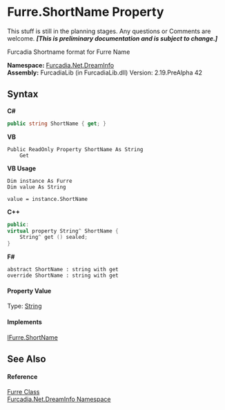 # Furre.ShortName Property 
This stuff is still in the planning stages. Any questions or Comments are welcome. _**\[This is preliminary documentation and is subject to change.\]**_

Furcadia Shortname format for Furre Name

**Namespace:**&nbsp;<a href="N_Furcadia_Net_DreamInfo">Furcadia.Net.DreamInfo</a><br />**Assembly:**&nbsp;FurcadiaLib (in FurcadiaLib.dll) Version: 2.19.PreAlpha 42

## Syntax

**C#**<br />
``` C#
public string ShortName { get; }
```

**VB**<br />
``` VB
Public ReadOnly Property ShortName As String
	Get
```

**VB Usage**<br />
``` VB Usage
Dim instance As Furre
Dim value As String

value = instance.ShortName

```

**C++**<br />
``` C++
public:
virtual property String^ ShortName {
	String^ get () sealed;
}
```

**F#**<br />
``` F#
abstract ShortName : string with get
override ShortName : string with get
```


#### Property Value
Type: <a href="http://msdn2.microsoft.com/en-us/library/s1wwdcbf" target="_blank">String</a>

#### Implements
<a href="P_Furcadia_Net_DreamInfo_IFurre_ShortName">IFurre.ShortName</a><br />

## See Also


#### Reference
<a href="T_Furcadia_Net_DreamInfo_Furre">Furre Class</a><br /><a href="N_Furcadia_Net_DreamInfo">Furcadia.Net.DreamInfo Namespace</a><br />